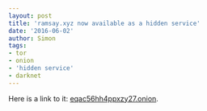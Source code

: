 ```yaml
---
layout: post
title: 'ramsay.xyz now available as a hidden service'
date: '2016-06-02'
author: Simon
tags:
- tor
- onion
- 'hidden service'
- darknet
---
```


Here is a link to it: [eqac56hh4ppxzy27.onion](http://eqac56hh4ppxzy27.onion).
